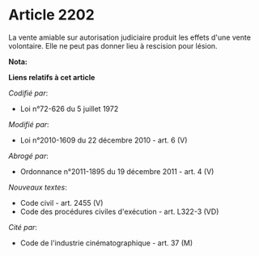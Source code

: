 # Article 2202

La vente amiable sur autorisation judiciaire produit les effets d'une vente volontaire. Elle ne peut pas donner lieu à
rescision pour lésion.

**Nota:**



**Liens relatifs à cet article**

_Codifié par_:

  - Loi n°72-626 du 5 juillet 1972

_Modifié par_:

  - Loi n°2010-1609 du 22 décembre 2010 - art. 6 (V)

_Abrogé par_:

  - Ordonnance n°2011-1895 du 19 décembre 2011 - art. 4 (V)

_Nouveaux textes_:

  - Code civil - art. 2455 (V)
  - Code des procédures civiles d'exécution - art. L322-3 (VD)

_Cité par_:

  - Code de l'industrie cinématographique - art. 37 (M)
